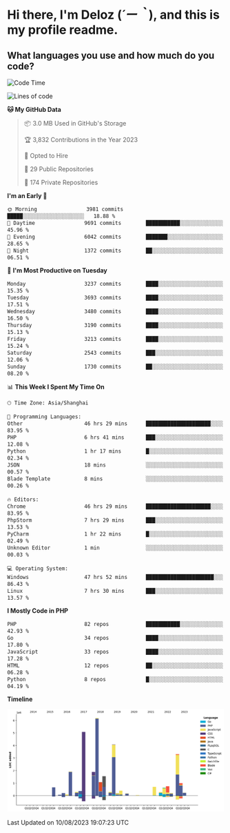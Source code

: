 # **Hi there, I'm Deloz (*´ー｀*), and this is my profile readme.**

## **What languages you use and how much do you code?**

<!--START_SECTION:waka-->
![Code Time](http://img.shields.io/badge/Code%20Time-2%2C102%20hrs%2049%20mins-blue)

![Lines of code](https://img.shields.io/badge/From%20Hello%20World%20I%27ve%20Written-31.5%20million%20lines%20of%20code-blue)

**🐱 My GitHub Data** 

> 📦 3.0 MB Used in GitHub's Storage 
 > 
> 🏆 3,832 Contributions in the Year 2023
 > 
> 💼 Opted to Hire
 > 
> 📜 29 Public Repositories 
 > 
> 🔑 174 Private Repositories 
 > 
**I'm an Early 🐤** 

```text
🌞 Morning                3981 commits        █████░░░░░░░░░░░░░░░░░░░░   18.88 % 
🌆 Daytime                9691 commits        ███████████░░░░░░░░░░░░░░   45.96 % 
🌃 Evening                6042 commits        ███████░░░░░░░░░░░░░░░░░░   28.65 % 
🌙 Night                  1372 commits        ██░░░░░░░░░░░░░░░░░░░░░░░   06.51 % 
```
📅 **I'm Most Productive on Tuesday** 

```text
Monday                   3237 commits        ████░░░░░░░░░░░░░░░░░░░░░   15.35 % 
Tuesday                  3693 commits        ████░░░░░░░░░░░░░░░░░░░░░   17.51 % 
Wednesday                3480 commits        ████░░░░░░░░░░░░░░░░░░░░░   16.50 % 
Thursday                 3190 commits        ████░░░░░░░░░░░░░░░░░░░░░   15.13 % 
Friday                   3213 commits        ████░░░░░░░░░░░░░░░░░░░░░   15.24 % 
Saturday                 2543 commits        ███░░░░░░░░░░░░░░░░░░░░░░   12.06 % 
Sunday                   1730 commits        ██░░░░░░░░░░░░░░░░░░░░░░░   08.20 % 
```


📊 **This Week I Spent My Time On** 

```text
🕑︎ Time Zone: Asia/Shanghai

💬 Programming Languages: 
Other                    46 hrs 29 mins      █████████████████████░░░░   83.95 % 
PHP                      6 hrs 41 mins       ███░░░░░░░░░░░░░░░░░░░░░░   12.08 % 
Python                   1 hr 17 mins        █░░░░░░░░░░░░░░░░░░░░░░░░   02.34 % 
JSON                     18 mins             ░░░░░░░░░░░░░░░░░░░░░░░░░   00.57 % 
Blade Template           8 mins              ░░░░░░░░░░░░░░░░░░░░░░░░░   00.26 % 

🔥 Editors: 
Chrome                   46 hrs 29 mins      █████████████████████░░░░   83.95 % 
PhpStorm                 7 hrs 29 mins       ███░░░░░░░░░░░░░░░░░░░░░░   13.53 % 
PyCharm                  1 hr 22 mins        █░░░░░░░░░░░░░░░░░░░░░░░░   02.49 % 
Unknown Editor           1 min               ░░░░░░░░░░░░░░░░░░░░░░░░░   00.03 % 

💻 Operating System: 
Windows                  47 hrs 52 mins      ██████████████████████░░░   86.43 % 
Linux                    7 hrs 30 mins       ███░░░░░░░░░░░░░░░░░░░░░░   13.57 % 
```

**I Mostly Code in PHP** 

```text
PHP                      82 repos            ███████████░░░░░░░░░░░░░░   42.93 % 
Go                       34 repos            ████░░░░░░░░░░░░░░░░░░░░░   17.80 % 
JavaScript               33 repos            ████░░░░░░░░░░░░░░░░░░░░░   17.28 % 
HTML                     12 repos            ██░░░░░░░░░░░░░░░░░░░░░░░   06.28 % 
Python                   8 repos             █░░░░░░░░░░░░░░░░░░░░░░░░   04.19 % 
```



**Timeline**

![Lines of Code chart](https://raw.githubusercontent.com/deloz/deloz/main/assets/bar_graph.png)


 Last Updated on 10/08/2023 19:07:23 UTC
<!--END_SECTION:waka-->
